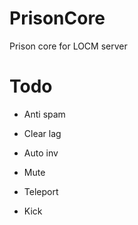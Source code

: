 # PrisonCore

Prison core for LOCM server

# Todo

+ Anti spam 
+ Clear lag
+ Auto inv

+ Mute
+ Teleport
+ Kick


